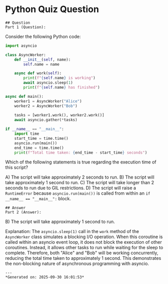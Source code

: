# Python Quiz Question
    
    ## Question
    Part 1 (Question):
Consider the following Python code:

```python
import asyncio

class AsyncWorker:
    def __init__(self, name):
        self.name = name

    async def work(self):
        print(f"{self.name} is working")
        await asyncio.sleep(1)
        print(f"{self.name} has finished")

async def main():
    worker1 = AsyncWorker("Alice")
    worker2 = AsyncWorker("Bob")
    
    tasks = [worker1.work(), worker2.work()]
    await asyncio.gather(*tasks)

if __name__ == "__main__":
    import time
    start_time = time.time()
    asyncio.run(main())
    end_time = time.time()
    print(f"Total time taken: {end_time - start_time} seconds")
```

Which of the following statements is true regarding the execution time of this script?

A) The script will take approximately 2 seconds to run.
B) The script will take approximately 1 second to run.
C) The script will take longer than 2 seconds to run due to GIL restrictions.
D) The script will raise a `RuntimeError` because `asyncio.run(main())` is called from within an `if __name__ == "__main__":` block.
    
    ## Answer
    Part 2 (Answer):
B) The script will take approximately 1 second to run.

Explanation:
The `asyncio.sleep(1)` call in the `work` method of the `AsyncWorker` class simulates a blocking I/O operation. When this coroutine is called within an asyncio event loop, it does not block the execution of other coroutines. Instead, it allows other tasks to run while waiting for the sleep to complete. Therefore, both "Alice" and "Bob" will be working concurrently, reducing the total time taken to approximately 1 second. This demonstrates the non-blocking nature of asynchronous programming with asyncio.
    
    ---
    *Generated on: 2025-09-30 16:01:53*
    